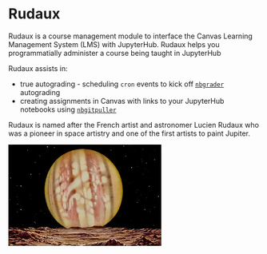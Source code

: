 # Rudaux

Rudaux is a course management module to interface the Canvas Learning Management System (LMS) with JupyterHub. Rudaux helps you programmatially administer a course being taught in JupyterHub

Rudaux assists in:

- true autograding - scheduling `cron` events to kick off [`nbgrader`](https://github.com/jupyter/nbgrader) autograding
- creating assignments in Canvas with links to your JupyterHub notebooks using [`nbgitpuller`](https://github.com/data-8/nbgitpuller)

Rudaux is named after the French artist and astronomer Lucien Rudaux who was a pioneer in space artistry and one of the first artists to paint Jupiter.

![Jupiter Seen from Io by Lucien Rudaux](rudaux_jupiter.jpg)

